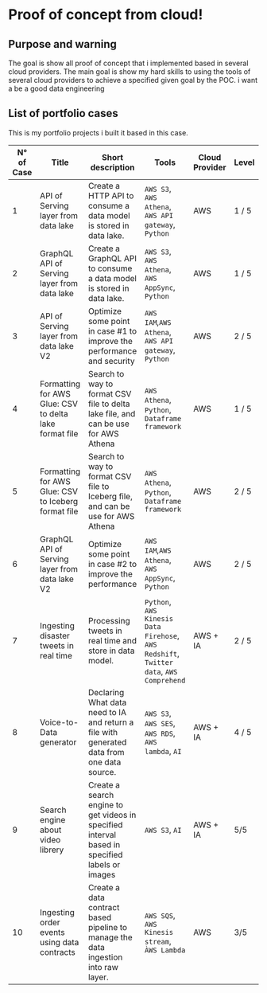 # Proof of concept from cloud! 

## Purpose and warning

The goal is show all proof of concept that i implemented based in several cloud providers. The main goal is show my hard skills to using the tools of several cloud providers to achieve a specified given goal by the POC. i want a be a good data engineering


## List of portfolio cases

This is my portfolio projects i built it based in this case.

| N° of Case | Title | Short description | Tools | Cloud Provider | Level | Concepts | Status | Name of project |
|------------|-------|-------------------|-------|-------|---------------|----------|--------|------------------|
| 1 | API of Serving layer from data lake | Create a HTTP API to consume a data model is stored in data lake. | `AWS S3`, `AWS Athena`, `AWS API gateway`, `Python` | AWS | 1 / 5 | `Data lake`, `Data modeling`, `AWS tools`  | `Finished` :rocket: | AWS_API_of_serving_layer_from_data_lake |
| 2 | GraphQL API of Serving layer from data lake | Create a GraphQL API to consume a data model is stored in data lake. | `AWS S3`, `AWS Athena`, `AWS AppSync`, `Python` | AWS |  1 / 5 |  `Data lake`, `Data modeling`, `AWS tools` | `Finished` 🤩 | AWS_GRAPHQL_of_serving_layer_from_data_lake |
| 3 | API of Serving layer from data lake V2 | Optimize some point in case #1 to improve the performance and security |  `AWS IAM`,`AWS Athena`, `AWS API gateway`, `Python` | AWS | 2 / 5 | `Data lake`, `Data modeling`, `AWS tools`  | `Get ready to start` | `Soon` |
| 4 | Formatting for AWS Glue: CSV to delta lake format file | Search to way to format CSV file to delta lake file, and can be use for AWS Athena | `AWS Athena`, `Python`, `Dataframe framework`| AWS | 1 / 5  | `File formatting`, `AWS tools`, `Data conversion` | `Get ready to start` |  `Soon` |
| 5 | Formatting for AWS Glue: CSV to Iceberg format file | Search to way to format CSV file to Iceberg file, and can be use for AWS Athena | `AWS Athena`, `Python`, `Dataframe framework`| AWS | 2 / 5  | `File formatting`, `AWS tools`, `Data conversion` | `Progress now...` | `Soon` |
| 6 | GraphQL API of Serving layer from data lake V2 | Optimize some point in case #2 to improve the performance |  `AWS IAM`,`AWS Athena`, `AWS AppSync`, `Python` | AWS | 2 / 5 | `Data lake`, `Data modeling`, `AWS tools`  | `Get ready to start` | `Soon` |
| 7 | Ingesting disaster tweets in real time | Processing tweets in real time and store in data model. | `Python`, `AWS Kinesis Data Firehose`, `AWS Redshift`, `Twitter data`, `AWS Comprehend` | AWS + IA | 2 / 5 | `Real time processing`, ` Data ingestion`, `Analisis of Text`, `Classification AI` | `Finished` 😍 | `Soon` |
| 8 | Voice-to-Data generator | Declaring What data need to IA and return a file with generated data from one data source. | `AWS S3`, `AWS SES`, `AWS RDS`, `AWS lambda`, `AI` | AWS + IA | 4 / 5 | `Data modeling`, `Integration system`, `Semantic layers`, `SQL IA generator` |  `Get ready to start` |  `Soon` |
| 9 | Search engine about video librery | Create a search engine to get videos in specified interval based in specified labels or images |  `AWS S3`, `AI` | AWS + IA | 5/5 | `Data lake`, `Ingestion process`, `Embedding vectors`, `Computational vision` |  `Get ready to start` |  `Soon` |
| 10 | Ingesting order events using data contracts | Create a data contract based pipeline to manage the data ingestion into raw layer. | `AWS SQS`, `AWS Kinesis stream`, `ÀWS Lambda`| AWS | 3/5 | `Data contract`, `Data pipeline`, `Streaming processing`, `Data ingestation`, `Logistic` |  `Get ready to start` | `Soon` |
